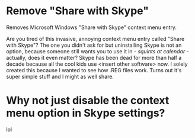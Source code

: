 # Remove "Share with Skype"
Removes Microsoft Windows "Share with Skype" context menu entry.

Are you tired of this invasive, annoying context menu entry called "Share with Skype"? The one you didn't ask for but uninstalling Skype is not an option, because someone still wants you to use it in *- squints at calendar -* actually, does it even matter? Skype has been dead for more than half a decade because all the cool kids use \<insert other software> now.
I solely created this because I wanted to see how .REG files work. Turns out it's super simple stuff and I might as well share.

# Why not just disable the context menu option in Skype settings?
lol
